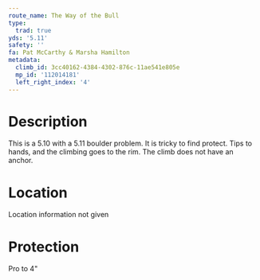 ```yaml
---
route_name: The Way of the Bull
type:
  trad: true
yds: '5.11'
safety: ''
fa: Pat McCarthy & Marsha Hamilton
metadata:
  climb_id: 3cc40162-4384-4302-876c-11ae541e805e
  mp_id: '112014181'
  left_right_index: '4'
---
```

# Description
This is a 5.10 with a 5.11 boulder problem. It is tricky to find protect. Tips to hands, and the climbing goes to the rim. The climb does not have an anchor.

# Location
Location information not given

# Protection
Pro to 4"
